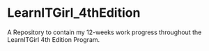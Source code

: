 # LearnITGirl_4thEdition
A Repository to contain my 12-weeks work progress throughout the LearnITGirl 4th Edition Program.
